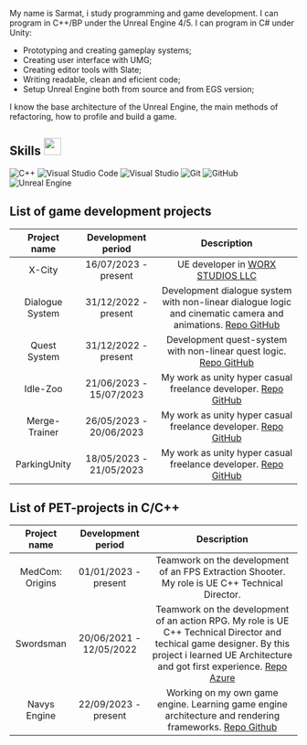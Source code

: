 My name is Sarmat, i study programming and game development.
I can program in C++/BP under the Unreal Engine 4/5.
I can program in C# under Unity:
* Prototyping and creating gameplay systems;
* Creating user interface with UMG;
* Creating editor tools with Slate;
* Writing readable, clean and eficient code;
* Setup Unreal Engine both from source and from EGS version;

I know the base architecture of the Unreal Engine, the main methods of refactoring,
how to profile and build a game.

## Skills <img src="https://user-images.githubusercontent.com/34418187/202911895-f5e9690b-9772-4c3a-8ba6-d6ad2039e3b4.gif" width="30px">
<img alt="C++" src="https://img.shields.io/badge/c++-%2300599C.svg?style=for-the-badge&logo=c%2B%2B&logoColor=white"/> <img alt="Visual Studio Code" src="https://img.shields.io/badge/VisualStudioCode-0078d7.svg?style=for-the-badge&logo=visual-studio-code&logoColor=white"/> <img alt="Visual Studio" src="https://img.shields.io/badge/VisualStudio-5C2D91.svg?style=for-the-badge&logo=visual-studio&logoColor=white"/> <img alt="Git" src="https://img.shields.io/badge/git-%23F05033.svg?style=for-the-badge&logo=git&logoColor=white"/> ![GitHub](https://img.shields.io/badge/github-%23121011.svg?style=for-the-badge&logo=github&logoColor=white) <img alt="Unreal Engine" src="https://img.shields.io/badge/unrealengine-%23313131.svg?style=for-the-badge&logo=unrealengine&logoColor=white"/>

## List of game development projects
| Project name | Development period | Description |
|:------------:|:------------------:|:-----------:|
| X-City |16/07/2023 - present| UE developer in [WORX STUDIOS LLC](https://worxstudios.com/) |
| Dialogue System |31/12/2022 - present| Development dialogue system with non-linear dialogue logic and cinematic camera and animations. [Repo GitHub](https://github.com/navys04/DialogueSystem) |
| Quest System |31/12/2022 - present| Development quest-system with non-linear quest logic. [Repo GitHub](https://github.com/navys04/QuestSystem) |
| Idle-Zoo |21/06/2023 - 15/07/2023| My work as unity hyper casual freelance developer. [Repo GitHub](https://github.com/navys04/Idle-Zoo) |
| Merge-Trainer |26/05/2023 - 20/06/2023| My work as unity hyper casual freelance developer. [Repo GitHub](https://github.com/navys04/Merge-Trainer) |
| ParkingUnity |18/05/2023 - 21/05/2023| My work as unity hyper casual freelance developer. [Repo GitHub](https://github.com/navys04/ParkingUnity) |

## List of PET-projects in С/C++
| Project name | Development period | Description |
|:------------:|:------------------:|:-----------:|
| MedCom: Origins | 01/01/2023 - present | Teamwork on the development of an FPS Extraction Shooter. My role is UE C++ Technical Director. |
| Swordsman | 20/06/2021 - 12/05/2022 | Teamwork on the development of an action RPG. My role is UE C++ Technical Director and techical game designer. By this project i learned UE Architecture and got first experience. [Repo Azure](https://dev.azure.com/fgStudio/_git/SwordsmanRPG) |
| Navys Engine | 22/09/2023 - present | Working on my own game engine. Learning game engine architecture and rendering frameworks. [Repo Github](https://github.com/navys04/NavysEngine) |
